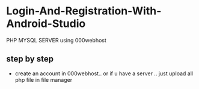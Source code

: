 # Login-And-Registration-With-Android-Studio
PHP MYSQL SERVER using 000webhost

## step by step

- create an account in 000webhost.. or if u have a server .. just upload all php file in file manager
